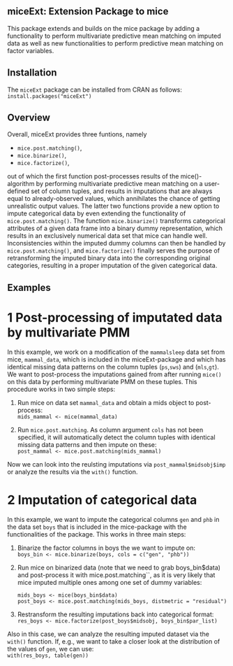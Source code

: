 ## miceExt: Extension Package to mice

This package extends and builds on the mice package by adding a functionality to perform 
multivariate predictive mean matching on imputed data as well as new functionalities to
perform predictive mean matching on factor variables.



## Installation

The `miceExt` package can be installed from CRAN as follows:  
	`install.packages("miceExt")`

	
	
## Overview

Overall, miceExt provides three funtions, namely

* `mice.post.matching()`,
* `mice.binarize()`,
* `mice.factorize()`,

out of which the first function post-processes results of the mice()-algorithm by performing 
multivariate predictive mean matching on a user-defined set of column tuples, and results in 
imputations that are always equal to already-observed values, which annihilates the chance of 
getting unrealistic output values. 
The latter two functions provide a new option to impute categorical data by even extending the
functionality of `mice.post.matching()`. The function `mice.binarize()` transforms categorical
attributes of a given data frame into a binary dummy representation, which results in an
exclusively numerical data set that mice can handle well. Inconsistencies within the imputed
dummy columns can then be handled by `mice.post.matching()`, and `mice.factorize()` finally 
serves the purpose of retransforming the imputed binary data into the corresponding original
categories, resulting in a proper imputation of the given categorical data.



## Examples

# 1 Post-processing of imputated data by multivariate PMM

In this example, we work on a modification of the  `mammalsleep` data set from mice, `mammal_data`,
which is included in the miceExt-package and which has identical missing data patterns on the column
tuples (`ps`,`sws`) and (`mls`,`gt`). We want to post-process the imputations gained from after running
`mice()` on this data by performing multivariate PMM on these tuples. This procedure works in two simple
steps:

1. Run mice on data set `mammal_data` and obtain a mids object to post-process:  
	 `mids_mammal <- mice(mammal_data)`


2. Run `mice.post.matching`. As column argument `cols` has not been specified, it will
   automatically detect the column tuples with identical missing data patterns and then 
   impute on these:  
	 `post_mammal <- mice.post.matching(mids_mammal)`

Now we can look into the reulsting imputations via `post_mammal$midsobj$imp` or analyze the results via 
the `with()` function.


# 2 Imputation of categorical data

In this example, we want to impute the categorical columns `gen` and `phb` in the data set `boys` that is
included in the mice-package with the functionalities of the package. This works in three main steps:

1. Binarize the factor columns in boys the we want to impute on:  
	`boys_bin <- mice.binarize(boys, cols = c("gen", "phb"))`

2. Run mice on binarized data (note that we need to grab boys_bin$data) and post-process it with mice.post.matching``,
   as it is very likely that mice imputed multiple ones among one set of dummy variables:  
	 ```
	 mids_boys <- mice(boys_bin$data)  
	 post_boys <- mice.post.matching(mids_boys, distmetric = "residual")
	 ```

3. Restransform the resulting imputations back into categorical format:  
	 `res_boys <- mice.factorize(post_boys$midsobj, boys_bin$par_list)`

Also in this case, we can analyze the resulting imputed dataset via the `with()` function. If, e.g., we want to take
a closer look at the distribution of the values of `gen`, we can use:  
	`with(res_boys, table(gen))`